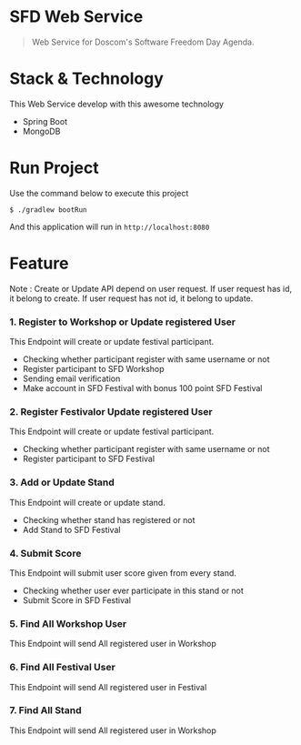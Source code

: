 # SFD Web Service
>Web Service for Doscom's Software Freedom Day Agenda.

# Stack & Technology 
This Web Service develop with this awesome technology
- Spring Boot
- MongoDB

# Run Project
Use the command below to execute this project 
```
$ ./gradlew bootRun
```
And this application will run in `http://localhost:8080`

# Feature
Note : Create or Update API depend on user request. If user request has id, it belong to create. If user request has not id, it belong to update.
### 1. Register to Workshop or Update registered User
This Endpoint will create or update festival participant.
- Checking whether participant register with same username or not
- Register participant to SFD Workshop 
- Sending email verification 
- Make account in SFD Festival with bonus 100 point SFD Festival

### 2. Register Festivalor Update registered User
This Endpoint will create or update festival participant.
- Checking whether participant register with same username or not
- Register participant to SFD Festival

### 3. Add or Update Stand 
This Endpoint will create or update stand. 
- Checking whether stand has registered or not
- Add Stand to SFD Festival
 
### 4. Submit Score
This Endpoint will submit user score given from every stand.  
- Checking whether user ever participate in this stand or not 
- Submit Score in SFD Festival 

### 5. Find All Workshop User
This Endpoint will send All registered user in Workshop

### 6. Find All Festival User
This Endpoint will send All registered user in Festival

### 7. Find All Stand
This Endpoint will send All registered user in Workshop